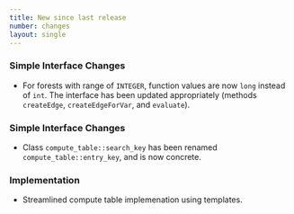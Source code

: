 ```yaml
---
title: New since last release
number: changes
layout: single
---
```


### Simple Interface Changes

* For forests with range of ```INTEGER```,
  function values are now ```long``` instead of ```int```.
  The interface has been updated appropriately
  (methods ```createEdge```, ```createEdgeForVar```, and ```evaluate```).

### Simple Interface Changes

 * Class ```compute_table::search_key```
   has been renamed ```compute_table::entry_key```, and is now concrete.

### Implementation

 * Streamlined compute table implemenation using templates.

